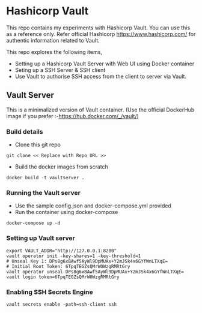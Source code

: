 # Hashicorp Vault
This repo contains my experiments with Hashicorp Vault.
You can use this as a reference only. Refer official Hashicorp https://www.hashicorp.com/ for authentic information related to Vault. 

This repo explores the following items, 
* Setting up a Hashicorp Vault Server with Web UI using Docker container
* Seting up a SSH Server & SSH client
* Use Vault to authorise SSH access from the client to server via Vault.

## Vault Server
This is a minimalized version of Vault container. (Use the official DockerHub image if you prefer :-https://hub.docker.com/_/vault/)

### Build details
* Clone this git repo
```shell
git clone << Replace with Repo URL >>
```
* Build the docker images from scratch
```shell
docker build -t vaultserver .
```

### Running the Vault server
* Use the sample config.json and docker-compose.yml provided
* Run the container using docker-compose
```shell
docker-compose up -d
```

### Setting up Vault server
```shell
export VAULT_ADDR="http://127.0.0.1:8200"
vault operator init -key-shares=1 -key-threshold=1
# Unseal Key 1: DPs8g6xBAwf5AyWl9DpMUAx+Y2mJSk4x6GYfWnLTXqE=
# Initial Root Token: 6TpqTEGZsQMrW0WzgRMRtGry
vault operator unseal DPs8g6xBAwf5AyWl9DpMUAx+Y2mJSk4x6GYfWnLTXqE=
vault login token=6TpqTEGZsQMrW0WzgRMRtGry
```
### Enabling SSH Secrets Engine
```shell
vault secrets enable -path=ssh-client ssh
```
